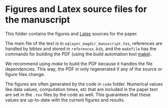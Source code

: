 # Figures and Latex source files for the manuscript

This folder contains the figures and [Latex](https://www.latex-project.org/)
sources for the paper.

The main file of the text is in `eqlayer_magdir_manuscript.tex`, references are handled by bibtex and
stored in `references.bib`, and the `makefile` has the commands for building
the PDF (using the build automation tool
[make](https://en.wikipedia.org/wiki/Make_(software))).

We recommend using *make* to build the PDF because it handles the file
dependencies. This way, the PDF in only regenerated if any of the source or
figure files change.

The figures are often generated by the code in `code` folder.
Numerical values like data values, computation times, etc that are included in
the paper text are set in the `.tex` files by the code as well.
This guarantees that these values are up-to-date with the current figures and
results.



